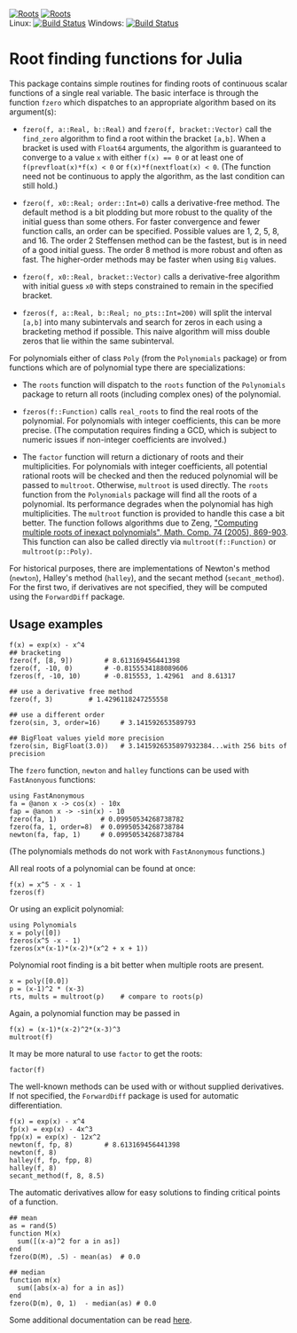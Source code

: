 [![Roots](http://pkg.julialang.org/badges/Roots_0.4.svg)](http://pkg.julialang.org/?pkg=Roots&ver=0.4)
[![Roots](http://pkg.julialang.org/badges/Roots_0.5.svg)](http://pkg.julialang.org/?pkg=Roots&ver=0.5)  
Linux: [![Build Status](https://travis-ci.org/JuliaLang/Roots.jl.svg?branch=master)](https://travis-ci.org/JuliaLang/Roots.jl)
Windows: [![Build Status](https://ci.appveyor.com/api/projects/status/github/JuliaLang/Roots.jl?branch=master&svg=true)](https://ci.appveyor.com/project/jverzani/roots-jl)

# Root finding functions for Julia

This package contains simple routines for finding roots of continuous
scalar functions of a single real variable. The basic interface is
through the function `fzero` which dispatches to an appropriate
algorithm based on its argument(s):

* `fzero(f, a::Real, b::Real)` and `fzero(f,
  bracket::Vector)` call the `find_zero` algorithm to find a root
  within the bracket `[a,b]`.  When a bracket is used with `Float64`
  arguments, the algorithm is guaranteed to converge to a value `x`
  with either `f(x) == 0` or at least one of `f(prevfloat(x)*f(x) < 0`
  or `f(x)*f(nextfloat(x) < 0`. (The function need not be continuous
  to apply the algorithm, as the last condition can still hold.)

* `fzero(f, x0::Real; order::Int=0)` calls a
  derivative-free method. The default method is a bit plodding but
  more robust to the quality of the initial guess than some others.
  For faster convergence and fewer function calls, an order can be
  specified. Possible values are 1, 2, 5, 8, and 16. The order 2
  Steffensen method can be the fastest, but is in need of a good
  initial guess. The order 8 method is more robust and often as
  fast. The higher-order methods may be faster when using `Big` values.

* `fzero(f, x0::Real, bracket::Vector)` calls
  a derivative-free algorithm with initial guess `x0` with steps constrained
  to remain in the specified bracket.

* `fzeros(f, a::Real, b::Real; no_pts::Int=200)` will split
  the interval `[a,b]` into many subintervals and search for zeros in
  each using a bracketing method if possible. This naive algorithm
  will miss double zeros that lie within the same subinterval.


For polynomials either of class `Poly` (from the `Polynomials`
package) or from functions which are of polynomial type there are
specializations:

* The `roots` function will dispatch to the `roots` function of the
  `Polynomials` package to return all roots (including 
  complex ones) of the polynomial.


* `fzeros(f::Function)` calls `real_roots` to find the real roots of
  the polynomial. For polynomials with integer coefficients, this can
  be more precise. (The computation requires finding a GCD, which is
  subject to numeric issues if non-integer coefficients are involved.)

* The `factor` function will return a dictionary of roots and their
  multiplicities. For polynomials with integer coefficients, all
  potential rational roots will be checked and then the reduced
  polynomial will be passed to `multroot`. Otherwise, `multroot` is
  used directly.  The `roots` function from the `Polynomials` package
  will find all the roots of a polynomial. Its performance degrades
  when the polynomial has high multiplicities. The `multroot` function
  is provided to handle this case a bit better.  The function follows
  algorithms due to Zeng,
  ["Computing multiple roots of inexact polynomials", Math. Comp. 74 (2005), 869-903](http://www.ams.org/journals/mcom/2005-74-250/S0025-5718-04-01692-8/home.html).
  This function can also be called directly via
  `multroot(f::Function)` or `multroot(p::Poly)`.



For historical purposes, there are implementations of Newton's method
(`newton`), Halley's method (`halley`), and the secant method
(`secant_method`). For the first two, if derivatives are not
specified, they will be computed using the `ForwardDiff` package.


## Usage examples

```
f(x) = exp(x) - x^4
## bracketing
fzero(f, [8, 9])		# 8.613169456441398
fzero(f, -10, 0)		# -0.8155534188089606
fzeros(f, -10, 10)		# -0.815553, 1.42961  and 8.61317 

## use a derivative free method
fzero(f, 3)			# 1.4296118247255558

## use a different order
fzero(sin, 3, order=16)		# 3.141592653589793

## BigFloat values yield more precision
fzero(sin, BigFloat(3.0))	# 3.1415926535897932384...with 256 bits of precision
```

The `fzero` function, `newton` and `halley` functions can be used with `FastAnonyous` functions:

```
using FastAnonymous
fa = @anon x -> cos(x) - 10x
fap = @anon x -> -sin(x) - 10
fzero(fa, 1)           # 0.09950534268738782
fzero(fa, 1, order=8)  # 0.09950534268738784
newton(fa, fap, 1)     # 0.09950534268738784
```

(The polynomials methods do not work with `FastAnonymous` functions.)



All real roots of a polynomial can be found at once:

```
f(x) = x^5 - x - 1
fzeros(f)
```

Or using an explicit polynomial:

```
using Polynomials
x = poly([0])
fzeros(x^5 -x - 1)
fzeros(x*(x-1)*(x-2)*(x^2 + x + 1))
```


Polynomial root finding is a bit better when multiple roots are present.

```
x = poly([0.0])
p = (x-1)^2 * (x-3)
rts, mults = multroot(p)	# compare to roots(p)
```

Again, a polynomial function may be passed in

```
f(x) = (x-1)*(x-2)^2*(x-3)^3
multroot(f)
```

It may be more natural to use `factor` to get the roots:

```
factor(f)
```


The well-known methods can be used with or without supplied
derivatives. If not specified, the `ForwardDiff` package is used for
automatic differentiation.

```
f(x) = exp(x) - x^4
fp(x) = exp(x) - 4x^3
fpp(x) = exp(x) - 12x^2
newton(f, fp, 8)		# 8.613169456441398
newton(f, 8)	
halley(f, fp, fpp, 8)
halley(f, 8)
secant_method(f, 8, 8.5)
```

The automatic derivatives allow for easy solutions to finding critical
points of a function.

```
## mean
as = rand(5)
function M(x) 
  sum([(x-a)^2 for a in as])
end
fzero(D(M), .5) - mean(as)	# 0.0

## median
function m(x) 
  sum([abs(x-a) for a in as])
end
fzero(D(m), 0, 1)  - median(as)	# 0.0
```

Some additional documentation can be read [here](http://nbviewer.ipython.org/url/github.com/JuliaLang/Roots.jl/blob/master/doc/roots.ipynb?create=1).
